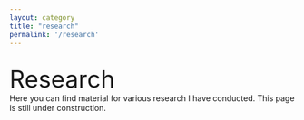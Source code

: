 ```yaml
---
layout: category
title: "research"
permalink: '/research'
---
```


<br>
<div style="font-size:3em;">Research</div>
Here you can find material for various research I have conducted. This page is still under construction.
